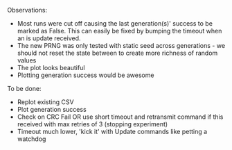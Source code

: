Observations:
- Most runs were cut off causing the last generation(s)' success to be marked as False. This can easily be fixed by bumping the timeout when an is update received.
- The new PRNG was only tested with static seed across generations - we should not reset the state between to create more richness of random values
- The plot looks beautiful
- Plotting generation success would be awesome

To be done:
- Replot existing CSV
- Plot generation success
- Check on CRC Fail OR use short timeout and retransmit command if this received with max retries of 3 (stopping experiment)
- Timeout much lower, 'kick it' with Update commands like petting a watchdog
